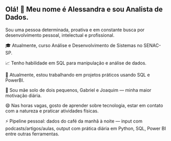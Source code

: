 ## Olá! 👋 Meu nome é Alessandra e sou Analista de Dados.


Sou uma pessoa determinada, proativa e em constante busca por desenvolvimento pessoal, intelectual e profissional.

🎓 Atualmente, curso Análise e Desenvolvimento de Sistemas no SENAC-SP.

📈 Tenho habilidade em SQL para manipulação e análise de dados.

🔭 Atualmente, estou trabalhando em projetos práticos usando SQL e PowerBI.

🤱 Sou mãe solo de dois pequenos, Gabriel e Joaquim — minha maior motivação diária.

😄 Nas horas vagas, gosto de aprender sobre tecnologia, estar em contato com a natureza e praticar atividades físicas.

⚡ Pipeline pessoal: dados do café da manhã à noite — input com podcasts/artigos/aulas, output com prática diária em Python, SQL, Power BI entre outras ferramentas.

<!--
**alessandrasarah/alessandrasarah** is a ✨ _special_ ✨ repository because its `README.md` (this file) appears on your GitHub profile.

Here are some ideas to get you started:

- 🔭 I’m currently working on ...
- 🌱 I’m currently learning ...
- 👯 I’m looking to collaborate on ...
- 🤔 I’m looking for help with ...
- 💬 Ask me about ...
- 📫 How to reach me: ...
- 😄 Pronouns: ...
- ⚡ Fun fact: ...
-->
